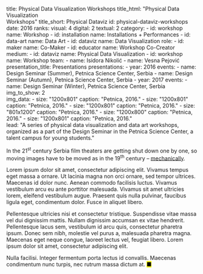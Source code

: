 title: Physical Data Visualization Workshops
title_html: "Physical Data Visualization<br>Workshops"
title_short: Physical Dataviz
id: physical-dataviz-workshops
date: 2016
ranks:
    visual: 4
    digital: 2
    textual: 2
category: 
    - id: workshop
      name: Workshop
    - id: installation
      name: Installations + Performances
    - id: data-art
      name: Data Art
    - id: dataviz
      name: Data Visualization
role:
    - id: maker
      name: Co-Maker
    - id: educator
      name: Workshop Co-Creator
medium:
    - id: dataviz
      name: Physical Data Visualization
    - id: workshop
      name: Workshop
team:
    - name: Isidora Nikolić
    - name: Vesna Pejović
presentation_title: Presentations
presentations:
    - year: 2016
      events:
        - name: Design Seminar (Summer), Petnica Science Center, Serbia
        - name: Design Seminar (Autumn), Petnica Science Center, Serbia
    - year: 2017
      events:
        - name: Design Seminar (Winter), Petnica Science Center, Serbia
img_to_show: 2       
img_data:
    - size: "1200x801"
      caption: "Petnica, 2016."
    - size: "1200x801"
      caption: "Petnica, 2016."
    - size: "1200x801"
      caption: "Petnica, 2016."
    - size: "801x1200"
      caption: "Petnica, 2016."
    - size: "1200x800"
      caption: "Petnica, 2016."
    - size: "1200x801"
      caption: "Petnica, 2016."   
lead: "A series of physical data visualization and data art workshops, organized as a part of the Design Seminar in the Petnica Science Center, a talent campus for young students."

In the 21<sup>st</sup> century Serbia film theaters are getting shut down one by one, so moving images have to
be moved as in the 19<sup>th</sup> century – <a href='https://en.wikipedia.org/wiki/Precursors_of_film' target='_blank'>mechanically</a>.

Lorem ipsum dolor sit amet, consectetur adipiscing elit. Vivamus tempus eget massa a ornare. Ut lacinia magna non orci ornare, sed tempor ultrices. Maecenas id dolor nunc. Aenean commodo facilisis luctus. Vivamus vestibulum arcu eu ante porttitor malesuada. Vivamus sit amet ultricies lorem, eleifend vestibulum augue. Praesent quis nulla pulvinar, faucibus ligula eget, condimentum dolor. Fusce in aliquet libero.

Pellentesque ultricies nisi et consectetur tristique. Suspendisse vitae massa vel dui dignissim mattis. Nullam dignissim accumsan ex vitae hendrerit. Pellentesque lacus sem, vestibulum id arcu quis, consectetur pharetra ipsum. Donec sem nibh, molestie vel purus a, malesuada pharetra magna. Maecenas eget neque congue, laoreet lectus vel, feugiat libero. Lorem ipsum dolor sit amet, consectetur adipiscing elit.

Nulla facilisi. Integer fermentum porta lectus id convallis. Maecenas condimentum nunc turpis, nec rutrum massa dictum at. <mark>&#9632;</mark>